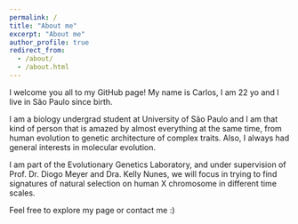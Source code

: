 ```yaml
---
permalink: /
title: "About me"
excerpt: "About me"
author_profile: true
redirect_from: 
  - /about/
  - /about.html
---
```


I welcome you all to my GitHub page!
My name is Carlos, I am 22 yo and I live in São Paulo since birth.

I am a biology undergrad student at University of São Paulo and I am that kind of person that is amazed by almost everything at the same time, from human evolution to genetic architecture of complex traits. Also, I always had general interests in molecular evolution.

I am part of the Evolutionary Genetics Laboratory, and under supervision of Prof. Dr. Diogo Meyer and Dra. Kelly Nunes, we will focus in trying to find signatures of natural selection on human X chromosome in different time scales.

Feel free to explore my page or contact me :) 

